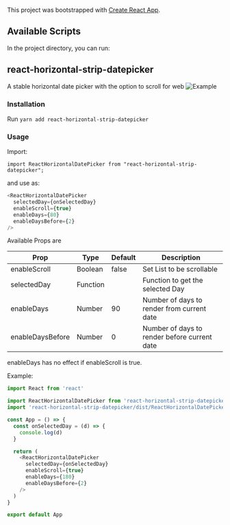 This project was bootstrapped with [Create React App](https://github.com/facebook/create-react-app).

## Available Scripts

In the project directory, you can run:

## react-horizontal-strip-datepicker

A stable horizontal date picker with the option to scroll for web
![Example](https://i.imgur.com/BaNEgIS.png?1)

### Installation

Run `yarn add react-horizontal-strip-datepicker`

### Usage

Import:

`import ReactHorizontalDatePicker from "react-horizontal-strip-datepicker";`

and use as:

```javascript
<ReactHorizontalDatePicker
  selectedDay={onSelectedDay}
  enableScroll={true}
  enableDays={80}
  enableDaysBefore={2}
/>
```

Available Props are

| Prop               | Type     | Default | Description                                |
| ------------------ | -------- | ------- | ------------------------------------------ |
| enableScroll       | Boolean  | false   | Set List to be scrollable                  |
| selectedDay        | Function |         | Function to get the selected Day           |
| enableDays         | Number   | 90      | Number of days to render from current date |
| enableDaysBefore   | Number   | 0     | Number of days to render before current date |

enableDays has no effect if enableScroll is true.

Example:

```javascript
import React from 'react'

import ReactHorizontalDatePicker from 'react-horizontal-strip-datepicker'
import 'react-horizontal-strip-datepicker/dist/ReactHorizontalDatePicker.css'

const App = () => {
  const onSelectedDay = (d) => {
    console.log(d)
  }

  return (
    <ReactHorizontalDatePicker
      selectedDay={onSelectedDay}
      enableScroll={true}
      enableDays={180}
      enableDaysBefore={2}
    />
  )
}

export default App
```
